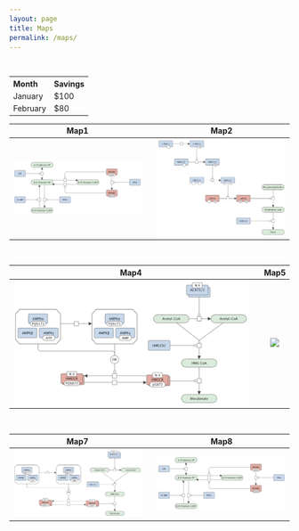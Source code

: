 ```yaml
---
layout: page
title: Maps
permalink: /maps/
---
```


<br />


<table align="left">
  <tr>
    <th align="left">Month</th>
    <th align="left">Savings</th>
  </tr>
  <tr>
    <td align="left">January</td>
    <td align="left">$100</td>
  </tr>
  <tr>
    <td align="left">February</td>
    <td align="left">$80</td>
  </tr>
</table>



 Map1                             |   | Map2
:--------------------------------:|:-:|:--------------------------------:
 ![](/images/figure01v03.png)     |   | ![](/images/figure02v03.png)

<br />

 Map4                             |   | Map5
:--------------------------------:|:-:|:--------------------------------:
 ![](/images/figure03v03.png)     |   | ![](/images/figure0v03.png)

<br />

 Map7                             |   | Map8
:--------------------------------:|:-:|:--------------------------------:
 ![](/images/figure03v03.png)     |   | ![](/images/figure01v03.png)


